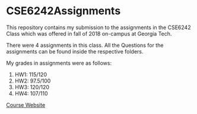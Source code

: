 # CSE6242Assignments
This repository contains my submission to the assignments in the CSE6242 Class which was offered in fall of 2018 on-campus at Georgia Tech.

There were 4 assignments in this class. All the Questions for the assignments can be found inside the respective folders.

My grades in assignments were as follows:

1. HW1: 115/120
2. HW2: 97.5/100
3. HW3: 120/120
4. HW4: 107/110

[Course Website](https://poloclub.github.io/cse6242-2018fall-campus/#)
